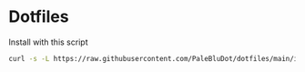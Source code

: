 # Dotfiles

Install with this script
```bash
curl -s -L https://raw.githubusercontent.com/PaleBluDot/dotfiles/main/install.sh | bash -s
```